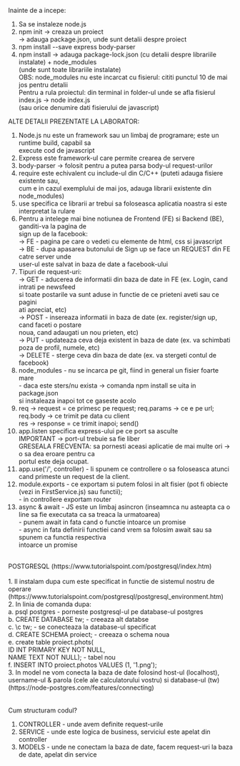 Inainte de a incepe: <br />
1. Sa se instaleze node.js <br />
2. npm init -> creaza un proiect <br />
    -> adauga package.json, unde sunt detalii despre proiect <br />
3. npm install --save express body-parser <br />
4. npm install -> adauga package-lock.json (cu detalii despre librariile instalate) + node_modules <br />
                (unde sunt toate librariile instalate) <br />
    OBS: node_modules nu este incarcat cu fisierul: cititi punctul 10 de mai jos pentru detalii <br />
    Pentru a rula proiectul: din terminal in folder-ul unde se afla fisierul index.js -> node index.js <br />
    (sau orice denumire dati fisierului de javascript) <br />



ALTE DETALII PREZENTATE LA LABORATOR: <br />
1. Node.js nu este un framework sau un limbaj de programare; este un runtime build, capabil sa <br />
    execute cod de javascript <br />
2. Express este framework-ul care permite crearea de servere <br />
4. body-parser -> folosit pentru a putea parsa body-ul request-urilor <br />
5. require este echivalent cu include-ul din C/C++ (puteti adauga fisiere existente sau, <br />
        cum e in cazul exemplului de mai jos, adauga librarii existente din node_modules) <br />
6. use specifica ce librarii ar trebui sa foloseasca aplicatia noastra si este interpretat la rulare <br />
7. Pentru a intelege mai bine notiunea de Frontend (FE) si Backend (BE), ganditi-va la pagina de <br />
    sign up de la facebook: <br />
    -> FE - pagina pe care o vedeti cu elemente de html, css si javascript <br />
    -> BE - dupa apasarea butonului de Sign up se face un REQUEST din FE catre server unde <br />
            user-ul este salvat in baza de date a facebook-ului <br />
8. Tipuri de request-uri: <br />
    -> GET - aducerea de informatii din baza de date in FE (ex. Login, cand intrati pe newsfeed <br />
            si toate postarile va sunt aduse in functie de ce prieteni aveti sau ce pagini <br />
            ati apreciat, etc) <br />
    -> POST - insereaza informatii in baza de date (ex. register/sign up, cand faceti o postare <br />
                noua, cand adaugati un nou prieten, etc) <br />
    -> PUT - updateaza ceva deja existent in baza de date (ex. va schimbati poza de profil, numele, etc) <br />
    -> DELETE - sterge ceva din baza de date (ex. va stergeti contul de facebook) <br />
9. node_modules - nu se incarca pe git, fiind in general un fisier foarte mare <br />
                 - daca este sters/nu exista -> comanda npm install se uita in package.json <br />
                    si instaleaza inapoi tot ce gaseste acolo <br />
10. req -> request = ce primesc pe request; req.params -> ce e pe url; req.body -> ce trimit pe data cu client <br />
    res -> response = ce trimit inapoi; send() <br />
11. app.listen specifica express-ului pe ce port sa asculte <br />
    IMPORTANT -> port-ul trebuie sa fie liber <br />
    GRESEALA FRECVENTA: sa pornesti aceasi aplicatie de mai multe ori -> o sa dea eroare pentru ca <br />
                        portul este deja ocupat. <br />
12. app.use('/', controller) - Ii spunem ce controllere o sa foloseasca atunci cand primeste un request de la client. <br />
13. module.exports - ce exportam si putem folosi in alt fisier (pot fi obiecte (vezi in FirstService.js) sau functii); <br />
                   - in controllere exportam router <br />
14. async & await - JS este un limbaj asincron (inseamnca nu asteapta ca o line sa fie executata ca sa treaca la urmatoarea) <br />
                  - punem await in fata cand o functie intoarce un promise <br />
                  - async in fata definirii functiei cand vrem sa folosim await sau sa spunem ca functia respectiva <br />
                    intoarce un promise <br />
<br />
POSTGRESQL (https://www.tutorialspoint.com/postgresql/index.htm) <br />
<br />
1. Il instalam dupa cum este specificat in functie de sistemul nostru de operare (https://www.tutorialspoint.com/postgresql/postgresql_environment.htm) <br />
2. In linia de comanda dupa: <br />
    a. psql postgres - porneste postgresql-ul pe database-ul postgres <br />
    b. CREATE DATABASE tw; - creeaza alt databse <br />
    c. \c tw; - se conecteaza la database-ul specificat <br />
    d. CREATE SCHEMA proiect; - creeaza o schema noua <br />
    e. create table proiect.phots( <br />
        ID INT PRIMARY KEY     NOT NULL, <br />
        NAME           TEXT    NOT NULL); - tabel nou <br />
    f. INSERT INTO proiect.photos VALUES (1, '1.png'); <br />
3. In model ne vom conecta la baza de date folosind host-ul (localhost), username-ul & parola (cele ale calculatorului vostru) si database-ul (tw) (https://node-postgres.com/features/connecting)<br />
<br />
<br />
Cum structuram codul? <br />

1. CONTROLLER - unde avem definite request-urile <br />
2. SERVICE - unde este logica de business, serviciul este apelat din controller <br />
3. MODELS - unde ne conectam la baza de date, facem request-uri la baza de date, apelat din service <br />

<br />
